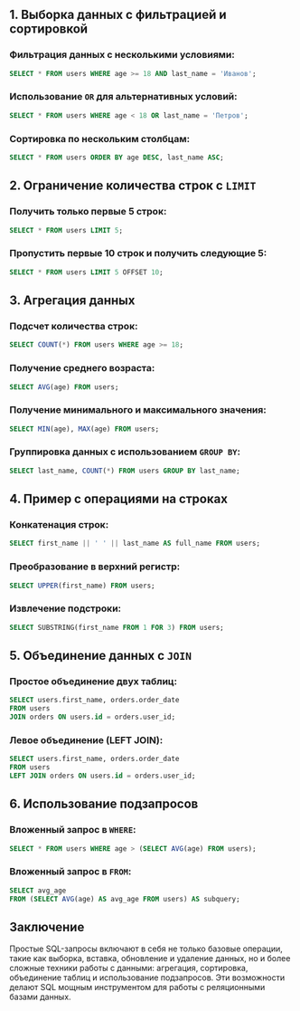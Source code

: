 ## 1. Выборка данных с фильтрацией и сортировкой

### Фильтрация данных с несколькими условиями:
```sql
SELECT * FROM users WHERE age >= 18 AND last_name = 'Иванов';
```

### Использование `OR` для альтернативных условий:
```sql
SELECT * FROM users WHERE age < 18 OR last_name = 'Петров';
```

### Сортировка по нескольким столбцам:
```sql
SELECT * FROM users ORDER BY age DESC, last_name ASC;
```

## 2. Ограничение количества строк с `LIMIT`

### Получить только первые 5 строк:
```sql
SELECT * FROM users LIMIT 5;
```

### Пропустить первые 10 строк и получить следующие 5:
```sql
SELECT * FROM users LIMIT 5 OFFSET 10;
```

## 3. Агрегация данных

### Подсчет количества строк:
```sql
SELECT COUNT(*) FROM users WHERE age >= 18;
```

### Получение среднего возраста:
```sql
SELECT AVG(age) FROM users;
```

### Получение минимального и максимального значения:
```sql
SELECT MIN(age), MAX(age) FROM users;
```

### Группировка данных с использованием `GROUP BY`:
```sql
SELECT last_name, COUNT(*) FROM users GROUP BY last_name;
```

## 4. Пример с операциями на строках

### Конкатенация строк:
```sql
SELECT first_name || ' ' || last_name AS full_name FROM users;
```

### Преобразование в верхний регистр:
```sql
SELECT UPPER(first_name) FROM users;
```

### Извлечение подстроки:
```sql
SELECT SUBSTRING(first_name FROM 1 FOR 3) FROM users;
```

## 5. Объединение данных с `JOIN`

### Простое объединение двух таблиц:
```sql
SELECT users.first_name, orders.order_date
FROM users
JOIN orders ON users.id = orders.user_id;
```

### Левое объединение (LEFT JOIN):
```sql
SELECT users.first_name, orders.order_date
FROM users
LEFT JOIN orders ON users.id = orders.user_id;
```

## 6. Использование подзапросов

### Вложенный запрос в `WHERE`:
```sql
SELECT * FROM users WHERE age > (SELECT AVG(age) FROM users);
```

### Вложенный запрос в `FROM`:
```sql
SELECT avg_age
FROM (SELECT AVG(age) AS avg_age FROM users) AS subquery;
```

## Заключение

Простые SQL-запросы включают в себя не только базовые операции, такие как выборка, вставка, обновление и удаление данных, но и более сложные техники работы с данными: агрегация, сортировка, объединение таблиц и использование подзапросов. Эти возможности делают SQL мощным инструментом для работы с реляционными базами данных.
